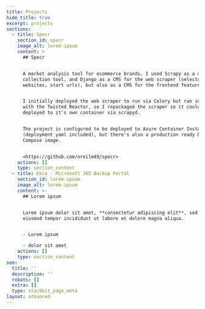```yaml
---
title: Projects
hide_title: true
excerpt: projects
sections:
  - title: Specr
    section_id: specr
    image_alt: lorem-ipsum
    content: >
      ## Specr


      A market analysis tool for ecommerce brands. I used Scrapy as a data
      collection tool, and Django as a CMS for the web scraper (selectors,
      websites, start urls), but also as a CMS for the frontend features.


      I initially deployed the web scraper to run via Celery but ran into issues
      with the Twisted Reactor, so I repackaged the scraper so it could be
      deployed to it's own container via scrapyd.


      The project is configured to be deployed to Azure Container Instances
      (deployment yaml included), but there's also a production ready Docker
      Compose image.


      <https://github.com/oreilm49/specr>
    actions: []
    type: section_content
  - title: Ekco - Microsoft 365 Backup Portal
    section_id: lorem-ipsum
    image_alt: lorem-ipsum
    content: >-
      ## Lorem ipsum


      Lorem ipsum dolor sit amet, **consectetur adipiscing elit**, sed do
      eiusmod tempor incididunt ut labore et dolore magna aliqua.


      - Lorem ipsum

      - dolor sit amet
    actions: []
    type: section_content
seo:
  title: ''
  description: ''
  robots: []
  extra: []
  type: stackbit_page_meta
layout: advanced
---
```

